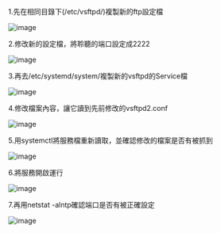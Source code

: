 1.先在相同目錄下(/etc/vsftpd/)複製新的ftp設定檔

![image](https://github.com/boolenboom/107-1-ntcu-linux/blob/HW-10/ADT105136/01.png)

2.修改新的設定檔，將聆聽的端口設定成2222

![image](https://github.com/boolenboom/107-1-ntcu-linux/blob/HW-10/ADT105136/02.png)

3.再去/etc/systemd/system/複製新的vsftpd的Service檔

![image](https://github.com/boolenboom/107-1-ntcu-linux/blob/HW-10/ADT105136/03.png)

4.修改檔案內容，讓它讀到先前修改的vsftpd2.conf

![image](https://github.com/boolenboom/107-1-ntcu-linux/blob/HW-10/ADT105136/04.png)

5.用systemctl將服務檔重新讀取，並確認修改的檔案是否有被抓到

![image](https://github.com/boolenboom/107-1-ntcu-linux/blob/HW-10/ADT105136/05.png)

6.將服務開啟運行

![image](https://github.com/boolenboom/107-1-ntcu-linux/blob/HW-10/ADT105136/06.png)

7.再用netstat -alntp確認端口是否有被正確設定

![image](https://github.com/boolenboom/107-1-ntcu-linux/blob/HW-10/ADT105136/07.png)
